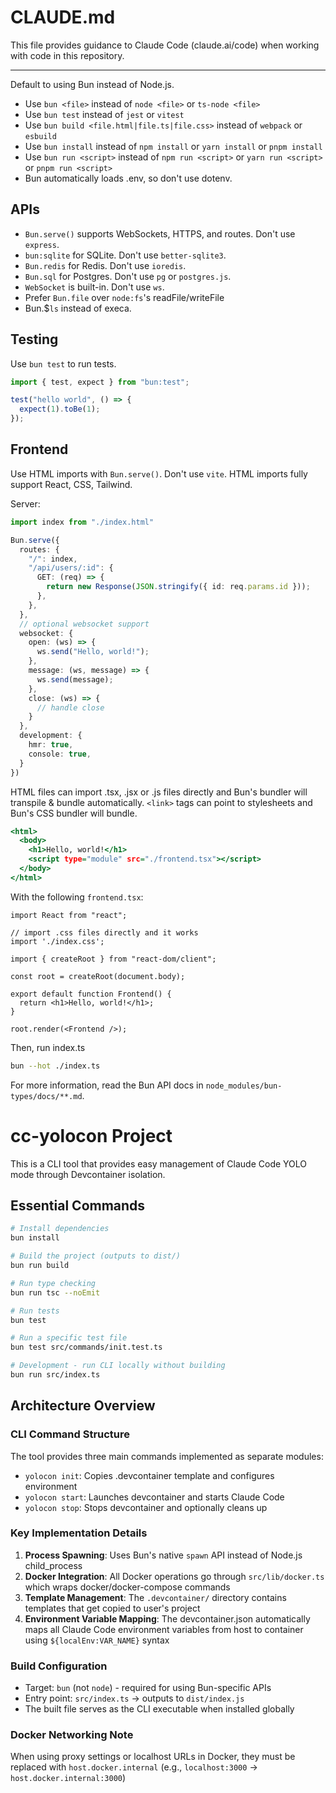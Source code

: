# CLAUDE.md

This file provides guidance to Claude Code (claude.ai/code) when working with code in this repository.

---

Default to using Bun instead of Node.js.

- Use `bun <file>` instead of `node <file>` or `ts-node <file>`
- Use `bun test` instead of `jest` or `vitest`
- Use `bun build <file.html|file.ts|file.css>` instead of `webpack` or `esbuild`
- Use `bun install` instead of `npm install` or `yarn install` or `pnpm install`
- Use `bun run <script>` instead of `npm run <script>` or `yarn run <script>` or `pnpm run <script>`
- Bun automatically loads .env, so don't use dotenv.

## APIs

- `Bun.serve()` supports WebSockets, HTTPS, and routes. Don't use `express`.
- `bun:sqlite` for SQLite. Don't use `better-sqlite3`.
- `Bun.redis` for Redis. Don't use `ioredis`.
- `Bun.sql` for Postgres. Don't use `pg` or `postgres.js`.
- `WebSocket` is built-in. Don't use `ws`.
- Prefer `Bun.file` over `node:fs`'s readFile/writeFile
- Bun.$`ls` instead of execa.

## Testing

Use `bun test` to run tests.

```ts#index.test.ts
import { test, expect } from "bun:test";

test("hello world", () => {
  expect(1).toBe(1);
});
```

## Frontend

Use HTML imports with `Bun.serve()`. Don't use `vite`. HTML imports fully support React, CSS, Tailwind.

Server:

```ts#index.ts
import index from "./index.html"

Bun.serve({
  routes: {
    "/": index,
    "/api/users/:id": {
      GET: (req) => {
        return new Response(JSON.stringify({ id: req.params.id }));
      },
    },
  },
  // optional websocket support
  websocket: {
    open: (ws) => {
      ws.send("Hello, world!");
    },
    message: (ws, message) => {
      ws.send(message);
    },
    close: (ws) => {
      // handle close
    }
  },
  development: {
    hmr: true,
    console: true,
  }
})
```

HTML files can import .tsx, .jsx or .js files directly and Bun's bundler will transpile & bundle automatically. `<link>` tags can point to stylesheets and Bun's CSS bundler will bundle.

```html#index.html
<html>
  <body>
    <h1>Hello, world!</h1>
    <script type="module" src="./frontend.tsx"></script>
  </body>
</html>
```

With the following `frontend.tsx`:

```tsx#frontend.tsx
import React from "react";

// import .css files directly and it works
import './index.css';

import { createRoot } from "react-dom/client";

const root = createRoot(document.body);

export default function Frontend() {
  return <h1>Hello, world!</h1>;
}

root.render(<Frontend />);
```

Then, run index.ts

```sh
bun --hot ./index.ts
```

For more information, read the Bun API docs in `node_modules/bun-types/docs/**.md`.

# cc-yolocon Project

This is a CLI tool that provides easy management of Claude Code YOLO mode through Devcontainer isolation.

## Essential Commands

```bash
# Install dependencies
bun install

# Build the project (outputs to dist/)
bun run build

# Run type checking
bun run tsc --noEmit

# Run tests
bun test

# Run a specific test file
bun test src/commands/init.test.ts

# Development - run CLI locally without building
bun run src/index.ts
```

## Architecture Overview

### CLI Command Structure

The tool provides three main commands implemented as separate modules:

- `yolocon init`: Copies .devcontainer template and configures environment
- `yolocon start`: Launches devcontainer and starts Claude Code
- `yolocon stop`: Stops devcontainer and optionally cleans up

### Key Implementation Details

1. **Process Spawning**: Uses Bun's native `spawn` API instead of Node.js child_process
2. **Docker Integration**: All Docker operations go through `src/lib/docker.ts` which wraps docker/docker-compose commands
3. **Template Management**: The `.devcontainer/` directory contains templates that get copied to user's project
4. **Environment Variable Mapping**: The devcontainer.json automatically maps all Claude Code environment variables from host to container using `${localEnv:VAR_NAME}` syntax

### Build Configuration

- Target: `bun` (not `node`) - required for using Bun-specific APIs
- Entry point: `src/index.ts` → outputs to `dist/index.js`
- The built file serves as the CLI executable when installed globally

### Docker Networking Note

When using proxy settings or localhost URLs in Docker, they must be replaced with `host.docker.internal` (e.g., `localhost:3000` → `host.docker.internal:3000`)
